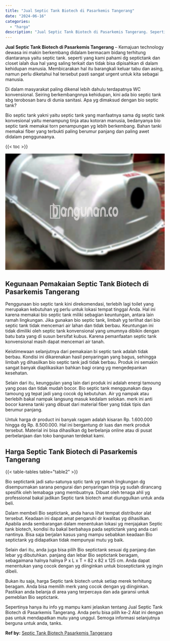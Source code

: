 ```yaml
---
title: "Jual Septic Tank Biotech di Pasarkemis Tangerang"
date: "2024-06-16"
categories: 
  - "harga"
description: "Jual Septic Tank Biotech di Pasarkemis Tangerang. Sepertinya hanya itu info yg mampu kami jelaskan tentang Jual Septic Tank Biotech di Pasarkemis Tangerang...."
---
```


**Jual Septic Tank Biotech di Pasarkemis Tangerang** – Kemajuan technology dewasa ini makin berkembang didalam bermacam bidang terhitung diantaranya yaitu septic tank. seperti yang kami pahami dg septictank dan closet ialah dua hal yang saling terkait dan tidak bisa dipisahkan di dalam kehidupan manusia. Membicarakan hal itu barangkali keluar tabu dan asing, namun perlu diketahui hal tersebut pasti sangat urgent untuk kita sebagai manusia.

Di dalam masyarakat paling dikenal lebih dahulu terdapatnya WC konvensional. Seiring berkembangnnya kehidupan, kini ada bio septic tank sbg terobosan baru di dunia sanitasi. Apa yg dimaksud dengan bio septic tank?

Bio septic tank yakni yaitu septic tank yang manfaatnya sama dg septic tank konvesional yaitu menampung tinja atau kotoran manusia, bedanyanya bio septic tank memakai torn penampungan yg lebih berkembang. Bahan tanki memakai fiber yang terbukti paling berumur panjang dan paling awet didalam penggunaanya.

{{< toc >}}

![Jual Septic Tank Biotech di Pasarkemis Tangerang](/images/jual-bio-septictank-21.png)

## Kegunaan Pemakaian Septic Tank Biotech di Pasarkemis Tangerang

Penggunaan bio septic tank kini direkomendasi, terlebih lagi toilet yang merupakan kebutuhan yg perlu untuk lokasi tempat tinggal Anda. Hal ini karena memakai bio septic tank miliki sebagian keuntungan, antara lain ramah lingkungan. Jika gunakan bio septic tank, limbah yg terlihat dari bio septic tank tidak mencemari air lahan dan tidak berbau. Keuntungan ini tidak dimiliki oleh septic tank konvensional yang umumnya dibikin dengan batu bata yang di susun bersifat kubus. Karena pemanfaatan septic tank konvensional masih dapat mencemari air tanah.

Keistimewaan selanjutnya dari pemakaian bi septic tank adalah tidak berbau. Kondisi ini dikarenakan hasil penyaringan yang bagus, sehingga limbah yg dihasilkan bio septic tank jadi tidak berbau. Produk ini semakin sangat banyak diaplikasikan bahkan bagi orang yg mengedepankan kesehatan.

Selain dari itu, keunggulan yang lain dari produk ini adalah energi tamoung yang poas dan tidak mudah bocor. Bio septic tank menggunakan daya tamoung yg tepat jadi yang cocok dg kebutuhan. Air yg nampak atau berlebih bakal nampak langsung masuk kedalam selokan. merk ini anti bocor karena tanki yang dibuat dari material fiber yang tidak tipis dan berumur panjang.

Untuk harga dr product ini banyak ragam adalah kisaran Rp. 1.600.000 hingga dg Rp. 8.500.000. Hal ini bergantung dr luas dan merk produk tersebut. Material ini bisa dihasilkan dg berbelanja online atau di pusat perbelanjaan dan toko bangunan terdekat kami.

## Harga Septic Tank Biotech di Pasarkemis Tangerang

{{< table-tables table="table2" >}}

Bio septictank jadi satu-satunya sptic tank yg ramah lingkungan dg disempurnakan sarana pengurai dan penyaringan tinja yg sudah dirancang spesifik oleh lemabaga yang membuatnya. Dibuat oleh tenaga ahli yg professional bakal jadikan Septic tank biotech amat diunggulkan untuk anda beli.

Dalam membeli Bio septictank, anda harus lihat tempat distributor alat tersebut. Keadaan ini dapat amat pengaruhi dr kwalitas yg dihasilkan. Apabila anda sembarangan dalam menentukan lokasi yg menjajakan Septic tank biotech, kondisi itu bakal berbahaya pada septictank yang anda cari nantinya. Bisa saja berjalan kasus yang mampu sebabkan keadaan Bio septictank yg didapatkan tidak mempunyai mutu yg baik.

Selain dari itu, anda juga bisa pilih Bio septictank sesuai dg panjang dan lebar yg dibutuhkan. panjang dan lebar Bio septictank beragam, sebagaimana halnya halnya P x L x T = 82 x 82 x 125 cm. Anda dapat menentukan yang cocok dengan yg diinginkan untuk bioseptictank yg ingin dibeli.

Bukan itu saja, harga Septic tank biotech untuk setiap merek terhitung beragam. Anda bisa memilih merk yang cocok dengan yg diinginkan. Pastikan anda belanja di area yang terpercaya dan ada garansi untuk pemeblian Bio septictank.

Sepertinya hanya itu info yg mampu kami jelaskan tentang Jual Septic Tank Biotech di Pasarkemis Tangerang. Anda perlu bisa pilih ke-2 Alat ini dengan pas untuk mendapatkan mutu yang unggul. Semoga informasi selanjutnya berguna untuk anda, tanks.

**Ref by:** [Septic Tank Biotech Pasarkemis Tangerang](https://id.wikipedia.org/wiki/Septic)
